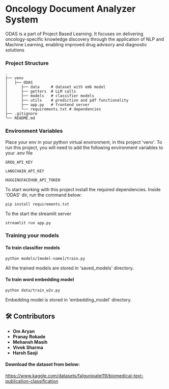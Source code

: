 # Oncology Document Analyzer System
ODAS is a part of Project Based Learning. It focuses on delivering oncology-specific knowledge discovery through the application of NLP and Machine Learning, enabling improved drug advisory and diagnostic solutions

### Project Structure
    .
    ├── venv
    │   ├── ODAS
    │      ├── data     # dataset with emb model
    │      ├── getters  # LLM calls
    │      ├── models   # classifier models
    │      ├── utils    # prediction and pdf functionality
    │      ├── app.py   # frontend server
    │      └── requirements.txt # dependencies 
    ├── .gitignore
    └── README.md

### Environment Variables

Place your env in your python virtual environment, in this project 'venv'. To run this project, you will need to add the following environment variables to your .env file

`GROQ_API_KEY`

`LANGCHAIN_API_KEY`

`HUGGINGFACEHUB_API_TOKEN`

To start working with this project install the required dependencies. Inside 'ODAS' dir, run the command below:

```
pip install requirements.txt 
```

To the start the streamlit server
```
streamlit run app.py
```
### Training your models
#### To train classifier models
```
python models/[model-name]/train.py
```
All the trained models are stored in 'saved_models' directory.

#### To train word embedding model
```
python data/train_w2v.py
```
Embedding model is stored in 'embedding_model' directory.

## 🛠️ Contributors  
- **Om Aryan**  
- **Pranay Rokade**  
- **Mehansh Masih**  
- **Vivek Sharma**  
- **Harsh Saoji**  


#### Download the dataset from below: 
https://www.kaggle.com/datasets/falgunipatel19/biomedical-text-publication-classification
